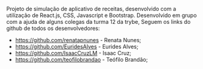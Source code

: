 Projeto de simulação de aplicativo de receitas, desenvolvido com a utilização de React.js, CSS, Javascript e Bootstrap.
Desenvolvido em grupo com a ajuda de alguns colegas da turma 12 da trybe, Seguem os links do github de todos os desenvolvedores:
- https://github.com/renatapnunes - Renata Nunes;
- https://github.com/EuridesAlves - Eurides Alves;
- https://github.com/IsaacCruzLM - Isaac Cruz;
- https://github.com/teofilobrandao - Teófilo Brandão;
